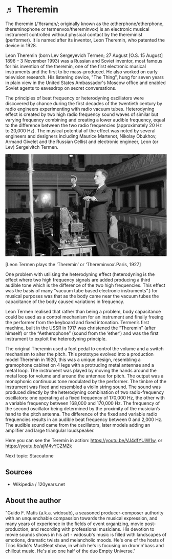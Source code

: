 # ♬ Theremin

The theremin (/ˈθɛrəmɪn/; originally known as the ætherphone/etherphone, thereminophone or termenvox/thereminvox) is an electronic musical instrument controlled without physical contact by the thereminist (performer). It is named after its inventor, Leon Theremin, who patented the device in 1928.

Leon Theremin (born Lev Sergeyevich Termen; 27 August [O.S. 15 August] 1896 – 3 November 1993) was a Russian and Soviet inventor, most famous for his invention of the theremin, one of the first electronic musical instruments and the first to be mass-produced. He also worked on early television research. His listening device, "The Thing", hung for seven years in plain view in the United States Ambassador's Moscow office and enabled Soviet agents to eavesdrop on secret conversations.

The principles of beat frequency or heterodyning oscillators were discovered by chance during the first decades of the twentieth century by radio engineers experimenting with radio vacuum tubes. Heterodyning effect is created by two high radio frequency sound waves of similar but varying frequency combining and creating a lower audible frequency, equal to the difference between the two radio frequencies (approximately 20 Hz to 20,000 Hz). The musical potential of the effect was noted by several engineers and designers including Maurice Martenot, Nikolay Obukhov, Armand Givelet and the Russian Cellist and electronic engineer, Leon (or Lev) Sergeivitch Termen.

![theremin](_static/images/theremin/theremin.png)

[Leon Termen plays the ‘Theremin’ or ‘Thereminvox’.Paris, 1927]


One problem with utilising the heterodyning effect (heterodyning is the effect where two high frequency signals are added producing a third audible tone which is the difference of the two high frequencies. This effect was the basis of many "vacuum tube based electronic instruments”.) for musical purposes was that as the body came near the vacuum tubes the capacitance of the body caused variations in frequency.

Leon Termen realised that rather than being a problem, body capacitance could be used as a control mechanism for an instrument and finally freeing the performer from the keyboard and fixed intonation. Termen’s first machine, built in the USSR in 1917 was christened the “Theremin” (after himself) or the “Aetherophone” (sound from the ‘ether’) and was the first instrument to exploit the heterodyning principle.

The original Theremin used a foot pedal to control the volume and a switch mechanism to alter the pitch. This prototype evolved into a production model Theremin in 1920, this was a unique design, resembling a gramophone cabinet on 4 legs with a protruding metal antennae and a metal loop. The instrument was played by moving the hands around the metal loop for volume and around the antennae for pitch. The output was a monophonic continuous tone modulated by the performer. The timbre of the instrument was fixed and resembled a violin string sound. The sound was produced directly by the heterodyning combination of two radio-frequency oscillators: one operating at a fixed frequency of 170,000 Hz, the other with a variable frequency between 168,000 and 170,000 Hz. The frequency of the second oscillator being determined by the proximity of the musician’s hand to the pitch antenna. The difference of the fixed and variable radio frequencies results in an audible beat frequency between 0 and 2,000 Hz. The audible sound came from the oscillators, later models adding an amplifier and large triangular loudspeaker.

Here you can see the Teremin in action: <https://youtu.be/VJ4dfYUlW1w>, or <https://youtu.be/ajM4vYCZMZk>

Next topic: Staccatone

## Sources

- Wikipedia / 120years.net

## About the author

"Guido F. Matis (a.k.a. widosub), a seasoned producer-composer authority with an unquenchable compassion towards the musical expression, and many years of experience in the fields of event organizing, movie post-production, and recording with professional musicians. His devotion to movie sounds shows in his art - widosub's music is filled with landscapes of emotions, dramatic twists and melancholic moods. He's one of the hosts of Tilos Rádió's MustBeat show, in which he's is focusing on drum'n'bass and chillout music. He's also one half of the duo Empty Universe."
